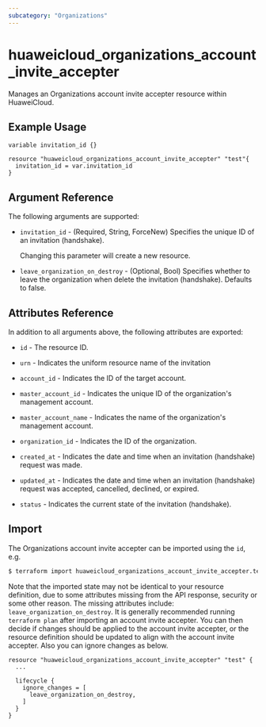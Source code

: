 ```yaml
---
subcategory: "Organizations"
---
```


# huaweicloud_organizations_account_invite_accepter

Manages an Organizations account invite accepter resource within HuaweiCloud.

## Example Usage

```hcl
variable invitation_id {}

resource "huaweicloud_organizations_account_invite_accepter" "test"{
  invitation_id = var.invitation_id
}
```

## Argument Reference

The following arguments are supported:

* `invitation_id` - (Required, String, ForceNew) Specifies the unique ID of an invitation (handshake).

  Changing this parameter will create a new resource.

* `leave_organization_on_destroy` - (Optional, Bool) Specifies whether to leave the organization when delete the
  invitation (handshake). Defaults to false.

## Attributes Reference

In addition to all arguments above, the following attributes are exported:

* `id` - The resource ID.

* `urn` - Indicates the uniform resource name of the invitation

* `account_id` - Indicates the ID of the target account.

* `master_account_id` - Indicates the unique ID of the organization's management account.

* `master_account_name` - Indicates the name of the organization's management account.

* `organization_id` - Indicates the ID of the organization.

* `created_at` - Indicates the date and time when an invitation (handshake) request was made.

* `updated_at` - Indicates the date and time when an invitation (handshake) request was accepted, cancelled,
  declined, or expired.

* `status` - Indicates the current state of the invitation (handshake).

## Import

The Organizations account invite accepter can be imported using the `id`, e.g.

```bash
$ terraform import huaweicloud_organizations_account_invite_accepter.test <id>
```

Note that the imported state may not be identical to your resource definition, due to some attributes missing from the
API response, security or some other reason. The missing attributes include: `leave_organization_on_destroy`. It is
generally recommended running `terraform plan` after importing an account invite accepter. You can then decide if
changes should be applied to the account invite accepter, or the resource definition should be updated to align with
the account invite accepter. Also you can ignore changes as below.

```hcl
resource "huaweicloud_organizations_account_invite_accepter" "test" {
  ...

  lifecycle {
    ignore_changes = [
      leave_organization_on_destroy,
    ]
  }
}
```
